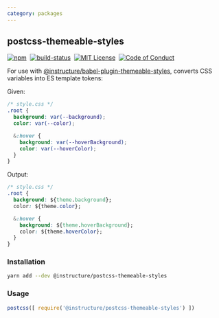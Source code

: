 ```yaml
---
category: packages
---
```


## postcss-themeable-styles

[![npm][npm]][npm-url]&nbsp;
[![build-status][build-status]][build-status-url]&nbsp;
[![MIT License][license-badge]][LICENSE]&nbsp;
[![Code of Conduct][coc-badge]][coc]

For use with [@instructure/babel-plugin-themeable-styles](#babel-plugin-themeable-styles),
converts CSS variables into ES template tokens:

Given:

```css
/* style.css */
.root {
  background: var(--background);
  color: var(--color);

  &:hover {
    background: var(--hoverBackground);
    color: var(--hoverColor);
  }
}
```

Output:

```css
/* style.css */
.root {
  background: ${theme.background};
  color: ${theme.color};

  &:hover {
    background: ${theme.hoverBackground};
    color: ${theme.hoverColor};
  }
}
```


### Installation

```sh
yarn add --dev @instructure/postcss-themeable-styles
```

### Usage

```js
postcss([ require('@instructure/postcss-themeable-styles') ])
```

[npm]: https://img.shields.io/npm/v/@instructure/postcss-themeable-styles.svg
[npm-url]: https://npmjs.com/package/@instructure/postcss-themeable-styles

[build-status]: https://travis-ci.org/instructure/instructure-ui.svg?branch=master
[build-status-url]: https://travis-ci.org/instructure/instructure-ui "Travis CI"

[license-badge]: https://img.shields.io/npm/l/instructure-ui.svg?style=flat-square
[license]: https://github.com/instructure/instructure-ui/blob/master/LICENSE

[coc-badge]: https://img.shields.io/badge/code%20of-conduct-ff69b4.svg?style=flat-square
[coc]: https://github.com/instructure/instructure-ui/blob/master/CODE_OF_CONDUCT.md
